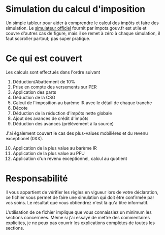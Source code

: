 # Simulation du calcul d'imposition
Un simple tableur pour aider à comprendre le calcul des impôts et faire des simulation. Le [simulateur officiel](https://simulateur-ir-ifi.impots.gouv.fr/calcul_impot/2021/index.htm]) fournit par impots.gouv.fr est utile et couvre d'autres cas de figure, mais il se remet à zéro à chaque simulation, il faut sccroller partout; pas super pratique.

# Ce qui est couvert

Les calculs sont effectués dans l'ordre suivant

1) Déduction/Abattement de 10%
2) Prise en compte des versements sur PER
3) Application des parts
4) Déduction de la CSG
5) Calcul de l'imposition au barème IR avec le détail de chaque tranche
6) Décote
7) Déduction de la réduction d'impôts nette globale
8) Ajout des avances de crédit d'impôts
9) Déduction des avances (prélèvement à la source)

J'ai également couvert le cas des plus-values mobilières et du revenu exceptionel (0XX). 

10) Application de la plus value au barème IR
11) Application de la plus value au PFU
12) Application d'un revenu exceptionnel, calcul au quotient


# Responsabilité

Il vous appartient de vérifier les règles en vigueur lors de votre déclaration, ce fichier vous permet de faire une simulation qui doit être confirmée par vos soins. Le résultat que vous obtiendrez n'est là qu'a titre informatif.

L'utilisation de ce fichier implique que vous connaissiez un minimum les sections concernées. Même si j'ai essayé de mettre des commentaires explicites, je ne peux pas couvrir les explications complètes de toutes les sections. 
